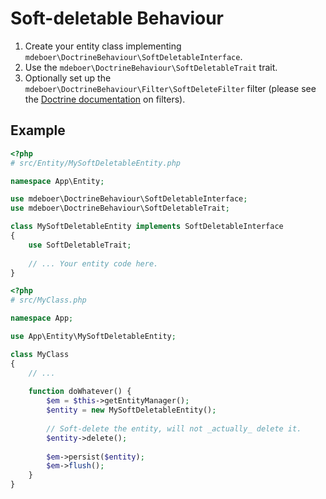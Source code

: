 # Soft-deletable Behaviour

1. Create your entity class implementing `mdeboer\DoctrineBehaviour\SoftDeletableInterface`.
2. Use the `mdeboer\DoctrineBehaviour\SoftDeletableTrait` trait.
3. Optionally set up the `mdeboer\DoctrineBehaviour\Filter\SoftDeleteFilter` filter (please see
   the [Doctrine documentation](https://www.doctrine-project.org/projects/doctrine-orm/en/2.11/reference/filters.html)
   on filters).

## Example

```php
<?php
# src/Entity/MySoftDeletableEntity.php

namespace App\Entity;

use mdeboer\DoctrineBehaviour\SoftDeletableInterface;
use mdeboer\DoctrineBehaviour\SoftDeletableTrait;

class MySoftDeletableEntity implements SoftDeletableInterface
{
    use SoftDeletableTrait;
    
    // ... Your entity code here.
}
```

```php
<?php
# src/MyClass.php

namespace App;

use App\Entity\MySoftDeletableEntity;

class MyClass
{
    // ...
    
    function doWhatever() {
        $em = $this->getEntityManager();
        $entity = new MySoftDeletableEntity();
        
        // Soft-delete the entity, will not _actually_ delete it.
        $entity->delete();
        
        $em->persist($entity);
        $em->flush();
    }
}
```
